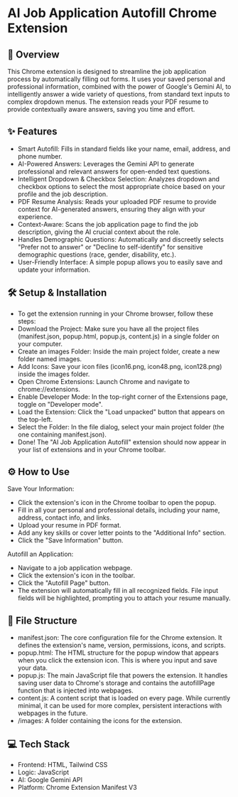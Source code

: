 # AI Job Application Autofill Chrome Extension

## 🚀 Overview

This Chrome extension is designed to streamline the job application process by automatically filling out forms. It uses your saved personal and professional information, combined with the power of Google's Gemini AI, to intelligently answer a wide variety of questions, from standard text inputs to complex dropdown menus. The extension reads your PDF resume to provide contextually aware answers, saving you time and effort.

## ✨ Features

- Smart Autofill: Fills in standard fields like your name, email, address, and phone number.
- AI-Powered Answers: Leverages the Gemini API to generate professional and relevant answers for open-ended text questions.
- Intelligent Dropdown & Checkbox Selection: Analyzes dropdown and checkbox options to select the most appropriate choice based on your profile and the job description.
- PDF Resume Analysis: Reads your uploaded PDF resume to provide context for AI-generated answers, ensuring they align with your experience.
- Context-Aware: Scans the job application page to find the job description, giving the AI crucial context about the role.
- Handles Demographic Questions: Automatically and discreetly selects "Prefer not to answer" or "Decline to self-identify" for sensitive demographic questions (race, gender, disability, etc.).
- User-Friendly Interface: A simple popup allows you to easily save and update your information.

## 🛠️ Setup & Installation

- To get the extension running in your Chrome browser, follow these steps:
- Download the Project: Make sure you have all the project files (manifest.json, popup.html, popup.js, content.js) in a single folder on your computer.
- Create an images Folder: Inside the main project folder, create a new folder named images.
- Add Icons: Save your icon files (icon16.png, icon48.png, icon128.png) inside the images folder.
- Open Chrome Extensions: Launch Chrome and navigate to chrome://extensions.
- Enable Developer Mode: In the top-right corner of the Extensions page, toggle on "Developer mode".
- Load the Extension: Click the "Load unpacked" button that appears on the top-left.
- Select the Folder: In the file dialog, select your main project folder (the one containing manifest.json).
- Done! The "AI Job Application Autofill" extension should now appear in your list of extensions and in your Chrome toolbar.

## ⚙️ How to Use

Save Your Information:

- Click the extension's icon in the Chrome toolbar to open the popup.
- Fill in all your personal and professional details, including your name, address, contact info, and links.
- Upload your resume in PDF format.
- Add any key skills or cover letter points to the "Additional Info" section.
- Click the "Save Information" button.

Autofill an Application:

- Navigate to a job application webpage.
- Click the extension's icon in the toolbar.
- Click the "Autofill Page" button.
- The extension will automatically fill in all recognized fields. File input fields will be highlighted, prompting you to attach your resume manually.

## 📂 File Structure

- manifest.json: The core configuration file for the Chrome extension. It defines the extension's name, version, permissions, icons, and scripts.
- popup.html: The HTML structure for the popup window that appears when you click the extension icon. This is where you input and save your data.
- popup.js: The main JavaScript file that powers the extension. It handles saving user data to Chrome's storage and contains the autofillPage function that is injected into webpages.
- content.js: A content script that is loaded on every page. While currently minimal, it can be used for more complex, persistent interactions with webpages in the future.
- /images: A folder containing the icons for the extension.

## 💻 Tech Stack

- Frontend: HTML, Tailwind CSS
- Logic: JavaScript
- AI: Google Gemini API
- Platform: Chrome Extension Manifest V3
